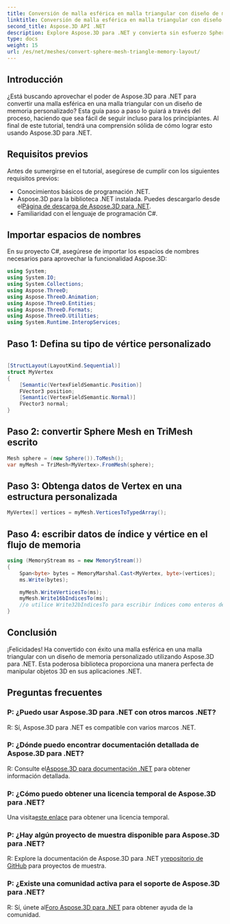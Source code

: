 ```yaml
---
title: Conversión de malla esférica en malla triangular con diseño de memoria personalizado
linktitle: Conversión de malla esférica en malla triangular con diseño de memoria personalizado
second_title: Aspose.3D API .NET
description: Explore Aspose.3D para .NET y convierta sin esfuerzo Sphere Mesh en Triangle Mesh con un diseño de memoria personalizado. Siga nuestra guía paso a paso para una integración perfecta.
type: docs
weight: 15
url: /es/net/meshes/convert-sphere-mesh-triangle-memory-layout/
---
```

## Introducción
¿Está buscando aprovechar el poder de Aspose.3D para .NET para convertir una malla esférica en una malla triangular con un diseño de memoria personalizado? Esta guía paso a paso lo guiará a través del proceso, haciendo que sea fácil de seguir incluso para los principiantes. Al final de este tutorial, tendrá una comprensión sólida de cómo lograr esto usando Aspose.3D para .NET.
## Requisitos previos
Antes de sumergirse en el tutorial, asegúrese de cumplir con los siguientes requisitos previos:
- Conocimientos básicos de programación .NET.
-  Aspose.3D para la biblioteca .NET instalada. Puedes descargarlo desde el[Página de descarga de Aspose.3D para .NET](https://releases.aspose.com/3d/net/).
- Familiaridad con el lenguaje de programación C#.
## Importar espacios de nombres
En su proyecto C#, asegúrese de importar los espacios de nombres necesarios para aprovechar la funcionalidad Aspose.3D:
```csharp
using System;
using System.IO;
using System.Collections;
using Aspose.ThreeD;
using Aspose.ThreeD.Animation;
using Aspose.ThreeD.Entities;
using Aspose.ThreeD.Formats;
using Aspose.ThreeD.Utilities;
using System.Runtime.InteropServices;
```
## Paso 1: Defina su tipo de vértice personalizado
```csharp

[StructLayout(LayoutKind.Sequential)]
struct MyVertex
{
    [Semantic(VertexFieldSemantic.Position)]
    FVector3 position;
    [Semantic(VertexFieldSemantic.Normal)]
    FVector3 normal;
}
```

## Paso 2: convertir Sphere Mesh en TriMesh escrito
```csharp
Mesh sphere = (new Sphere()).ToMesh();
var myMesh = TriMesh<MyVertex>.FromMesh(sphere);
```
## Paso 3: Obtenga datos de Vertex en una estructura personalizada
```csharp
MyVertex[] vertices = myMesh.VerticesToTypedArray();
```
## Paso 4: escribir datos de índice y vértice en el flujo de memoria
```csharp
using (MemoryStream ms = new MemoryStream())
{
    Span<byte> bytes = MemoryMarshal.Cast<MyVertex, byte>(vertices);
    ms.Write(bytes);

    myMesh.WriteVerticesTo(ms);
    myMesh.Write16bIndicesTo(ms);
    //o utilice Write32bIndicesTo para escribir índices como enteros de 32 bits.
}
```
## Conclusión
¡Felicidades! Ha convertido con éxito una malla esférica en una malla triangular con un diseño de memoria personalizado utilizando Aspose.3D para .NET. Esta poderosa biblioteca proporciona una manera perfecta de manipular objetos 3D en sus aplicaciones .NET.
## Preguntas frecuentes
### P: ¿Puedo usar Aspose.3D para .NET con otros marcos .NET?
R: Sí, Aspose.3D para .NET es compatible con varios marcos .NET.
### P: ¿Dónde puedo encontrar documentación detallada de Aspose.3D para .NET?
 R: Consulte el[Aspose.3D para documentación .NET](https://reference.aspose.com/3d/net/) para obtener información detallada.
### P: ¿Cómo puedo obtener una licencia temporal de Aspose.3D para .NET?
 Una visita[este enlace](https://purchase.aspose.com/temporary-license/) para obtener una licencia temporal.
### P: ¿Hay algún proyecto de muestra disponible para Aspose.3D para .NET?
 R: Explore la documentación de Aspose.3D para .NET y[repositorio de GitHub](https://github.com/aspose-3d/Aspose.3D-for-.NET) para proyectos de muestra.
### P: ¿Existe una comunidad activa para el soporte de Aspose.3D para .NET?
 R: Sí, únete al[Foro Aspose.3D para .NET](https://forum.aspose.com/c/3d/18) para obtener ayuda de la comunidad.